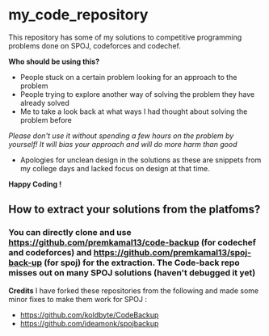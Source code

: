 # my_code_repository

This repository has some of my solutions to competitive programming problems done on SPOJ, codeforces and codechef.


**Who should be using this?**
- People stuck on a certain problem looking for an approach to the problem
- People trying to explore another way of solving the problem they have already solved
- Me to take a look back at what ways I had thought about solving the problem before

_Please don't use it without spending a few hours on the problem by yourself! It will bias your approach and will do more harm than good_ 
* Apologies for unclean design in the solutions as these are snippets from my college days and lacked focus on design at that time. 

**Happy Coding !**


## How to extract your solutions from the platfoms?

### You can directly clone and use  https://github.com/premkamal13/code-backup (for codechef and codeforces) and https://github.com/premkamal13/spoj-back-up (for spoj) for the extraction. The Code-back repo misses out on many SPOJ solutions (haven't debugged it yet) 

**Credits** 
I have forked these repositories from the following and made some minor fixes to make them work for SPOJ :
- https://github.com/koldbyte/CodeBackup
- https://github.com/ideamonk/spojbackup

